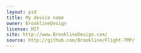 ```yaml
---
layout: pid
title: My device name
owner: BrooklineDesign
license: MIT
site: http://www.BrooklineDesign.com/
source: http://github.com/Brookline/Flight-TMP/
---
```

